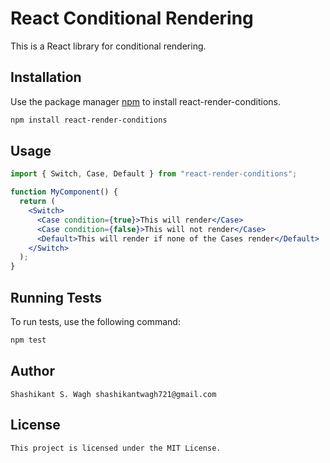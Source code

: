 # React Conditional Rendering

This is a React library for conditional rendering.

## Installation

Use the package manager [npm](https://www.npmjs.com/) to install react-render-conditions.

```bash
npm install react-render-conditions
```

## Usage

```jsx
import { Switch, Case, Default } from "react-render-conditions";

function MyComponent() {
  return (
    <Switch>
      <Case condition={true}>This will render</Case>
      <Case condition={false}>This will not render</Case>
      <Default>This will render if none of the Cases render</Default>
    </Switch>
  );
}
```

## Running Tests

To run tests, use the following command:

```bash
npm test
```

## Author

```
Shashikant S. Wagh shashikantwagh721@gmail.com
```

## License

```
This project is licensed under the MIT License.
```
